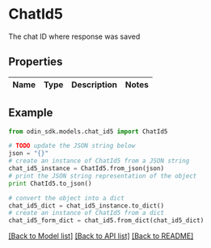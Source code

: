 # ChatId5

The chat ID where response was saved

## Properties

Name | Type | Description | Notes
------------ | ------------- | ------------- | -------------

## Example

```python
from odin_sdk.models.chat_id5 import ChatId5

# TODO update the JSON string below
json = "{}"
# create an instance of ChatId5 from a JSON string
chat_id5_instance = ChatId5.from_json(json)
# print the JSON string representation of the object
print ChatId5.to_json()

# convert the object into a dict
chat_id5_dict = chat_id5_instance.to_dict()
# create an instance of ChatId5 from a dict
chat_id5_form_dict = chat_id5.from_dict(chat_id5_dict)
```
[[Back to Model list]](../README.md#documentation-for-models) [[Back to API list]](../README.md#documentation-for-api-endpoints) [[Back to README]](../README.md)


